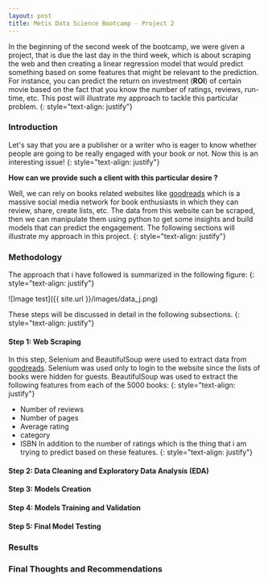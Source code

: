 ```yaml
---
layout: post
title: Metis Data Science Bootcamp - Project 2
---
```


In the beginning of the second week of the bootcamp, we were given a project, that is due the last day in the third week, which is about scraping the web and then creating a linear regression model that would predict something based on some features that might be relevant to the prediction. For instance, you can predict the return on investment (**ROI**) of certain movie based on the fact that you know the number of ratings, reviews, run-time, etc. This post will illustrate my approach to tackle this particular problem.
{: style="text-align: justify"}

### Introduction

Let's say that you are a publisher or a writer who is eager to know whether people are going to be really engaged with your book or not. Now this is an interesting issue!
{: style="text-align: justify"}

**How can we provide such a client with this particular desire ?**

Well, we can rely on books related websites like [goodreads](https://www.goodreads.com) which is a massive social media network for book enthusiasts in which they can review, share, create lists, etc. The data from this website can be scraped, then we can manipulate them using python to get some insights and build models that can predict the engagement. The following sections will illustrate my approach in this project.
{: style="text-align: justify"}

### Methodology

The approach that i have followed is summarized in the following figure:
{: style="text-align: justify"}

![Image test]({{ site.url }}/images/data_j.png)

These steps will be discussed in detail in the following subsections.
{: style="text-align: justify"}

#### Step 1: Web Scraping

In this step, Selenium and BeautifulSoup were used to extract data from [goodreads](https://www.goodreads.com). Selenium was used only to login to the website since the lists of books were hidden for guests. BeautifulSoup was used to extract the following features from each of the 5000 books:
{: style="text-align: justify"}
  * Number of reviews
  * Number of pages
  * Average rating
  * category
  * ISBN
In addition to the number of ratings which is the thing that i am trying to predict based on these features.
{: style="text-align: justify"}


#### Step 2: Data Cleaning and Exploratory Data Analysis (**EDA**)


#### Step 3: Models Creation


#### Step 4: Models Training and Validation


#### Step 5: Final Model Testing



### Results


### Final Thoughts and Recommendations
